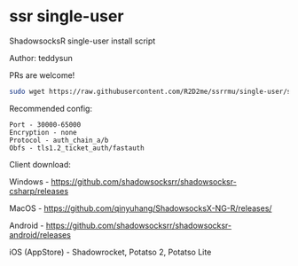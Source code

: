# ssr single-user
ShadowsocksR single-user install script

Author: teddysun

PRs are welcome!

```bash
sudo wget https://raw.githubusercontent.com/R2D2me/ssrrmu/single-user/ssr.sh && chmod +x ssr.sh && bash ssr.sh
```
Recommended config:

```
Port - 30000-65000
Encryption - none
Protocol - auth_chain_a/b
Obfs - tls1.2_ticket_auth/fastauth
```

Client download: 

Windows - https://github.com/shadowsocksrr/shadowsocksr-csharp/releases

MacOS - https://github.com/qinyuhang/ShadowsocksX-NG-R/releases/

Android - https://github.com/shadowsocksrr/shadowsocksr-android/releases

iOS (AppStore) - Shadowrocket, Potatso 2, Potatso Lite
